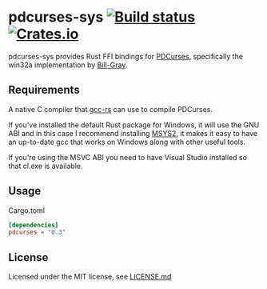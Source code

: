 # pdcurses-sys [![Build status](https://ci.appveyor.com/api/projects/status/7quldtl11lsitu2v?svg=true)](https://ci.appveyor.com/project/ihalila/pdcurses-sys) [![Crates.io](https://img.shields.io/crates/v/pdcurses-sys.svg)](https://crates.io/crates/pdcurses-sys)

pdcurses-sys provides Rust FFI bindings for [PDCurses](http://wmcbrine.com/pdcurses/),
specifically the win32a implementation by [Bill-Gray](https://github.com/Bill-Gray/PDCurses).

## Requirements

A native C compiler that [gcc-rs](http://alexcrichton.com/gcc-rs/gcc/index.html)
can use to compile PDCurses.

If you've installed the default Rust package for Windows, it will use the GNU
ABI and in this case I recommend installing [MSYS2](https://msys2.github.io/),
it makes it easy to have an up-to-date gcc that works on Windows along with
other useful tools.

If you're using the MSVC ABI you need to have Visual Studio installed so that
cl.exe is available.

## Usage

Cargo.toml
```toml
[dependencies]
pdcurses = "0.3"
```

## License

Licensed under the MIT license, see [LICENSE.md](LICENSE.md)
